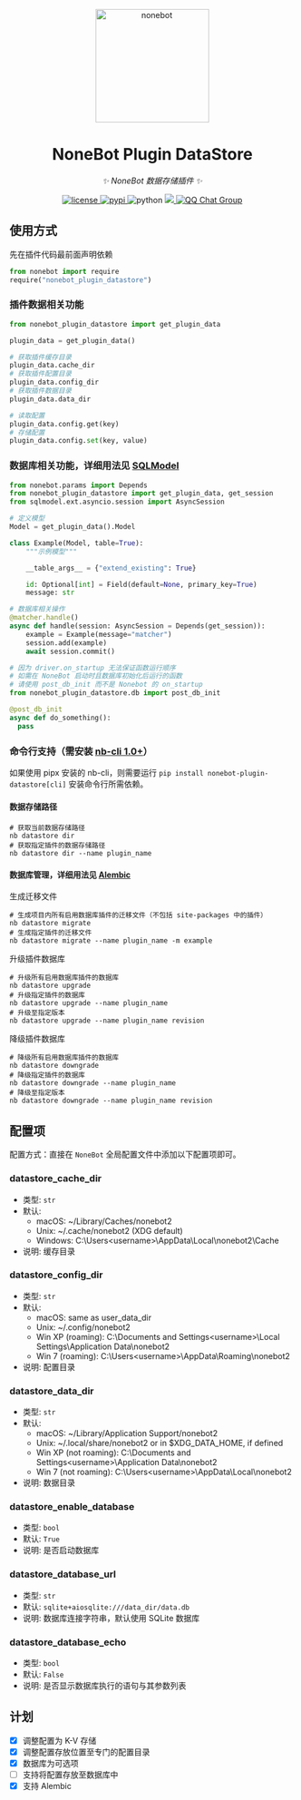 <!-- markdownlint-disable MD033 MD036 MD041 -->

<p align="center">
  <a href="https://v2.nonebot.dev/"><img src="https://v2.nonebot.dev/logo.png" width="200" height="200" alt="nonebot"></a>
</p>

<div align="center">

# NoneBot Plugin DataStore

_✨ NoneBot 数据存储插件 ✨_

</div>

<p align="center">
  <a href="https://raw.githubusercontent.com/he0119/nonebot-plugin-datastore/main/LICENSE">
    <img src="https://img.shields.io/github/license/he0119/nonebot-plugin-datastore.svg" alt="license">
  </a>
  <a href="https://pypi.python.org/pypi/nonebot-plugin-datastore">
    <img src="https://img.shields.io/pypi/v/nonebot-plugin-datastore.svg" alt="pypi">
  </a>
  <img src="https://img.shields.io/badge/python-3.8+-blue.svg" alt="python">
  <a href="https://codecov.io/gh/he0119/nonebot-plugin-datastore">
    <img src="https://codecov.io/gh/he0119/nonebot-plugin-datastore/branch/main/graph/badge.svg?token=jd5ufc1alv"/>
  </a>
  <a href="https://jq.qq.com/?_wv=1027&k=7zQUpiGp">
    <img src="https://img.shields.io/badge/QQ%E7%BE%A4-730374631-orange?style=flat-square" alt="QQ Chat Group">
  </a>
</p>

## 使用方式

先在插件代码最前面声明依赖

```python
from nonebot import require
require("nonebot_plugin_datastore")
```

### 插件数据相关功能

```python
from nonebot_plugin_datastore import get_plugin_data

plugin_data = get_plugin_data()

# 获取插件缓存目录
plugin_data.cache_dir
# 获取插件配置目录
plugin_data.config_dir
# 获取插件数据目录
plugin_data.data_dir

# 读取配置
plugin_data.config.get(key)
# 存储配置
plugin_data.config.set(key, value)
```

### 数据库相关功能，详细用法见 [SQLModel](https://sqlmodel.tiangolo.com/)

```python
from nonebot.params import Depends
from nonebot_plugin_datastore import get_plugin_data, get_session
from sqlmodel.ext.asyncio.session import AsyncSession

# 定义模型
Model = get_plugin_data().Model

class Example(Model, table=True):
    """示例模型"""

    __table_args__ = {"extend_existing": True}

    id: Optional[int] = Field(default=None, primary_key=True)
    message: str

# 数据库相关操作
@matcher.handle()
async def handle(session: AsyncSession = Depends(get_session)):
    example = Example(message="matcher")
    session.add(example)
    await session.commit()

# 因为 driver.on_startup 无法保证函数运行顺序
# 如需在 NoneBot 启动时且数据库初始化后运行的函数
# 请使用 post_db_init 而不是 Nonebot 的 on_startup
from nonebot_plugin_datastore.db import post_db_init

@post_db_init
async def do_something():
  pass
```

### 命令行支持（需安装 [nb-cli 1.0+](https://github.com/nonebot/nb-cli)）

如果使用 pipx 安装的 nb-cli，则需要运行 `pip install nonebot-plugin-datastore[cli]` 安装命令行所需依赖。

#### 数据存储路径

```shell
# 获取当前数据存储路径
nb datastore dir
# 获取指定插件的数据存储路径
nb datastore dir --name plugin_name
```

#### 数据库管理，详细用法见 [Alembic](https://alembic.sqlalchemy.org/en/latest/)

生成迁移文件

```shell
# 生成项目内所有启用数据库插件的迁移文件（不包括 site-packages 中的插件）
nb datastore migrate
# 生成指定插件的迁移文件
nb datastore migrate --name plugin_name -m example
```

升级插件数据库

```shell
# 升级所有启用数据库插件的数据库
nb datastore upgrade
# 升级指定插件的数据库
nb datastore upgrade --name plugin_name
# 升级至指定版本
nb datastore upgrade --name plugin_name revision
```

降级插件数据库

```shell
# 降级所有启用数据库插件的数据库
nb datastore downgrade
# 降级指定插件的数据库
nb datastore downgrade --name plugin_name
# 降级至指定版本
nb datastore downgrade --name plugin_name revision
```

## 配置项

配置方式：直接在 `NoneBot` 全局配置文件中添加以下配置项即可。

### datastore_cache_dir

- 类型: `str`
- 默认:
  - macOS: ~/Library/Caches/nonebot2
  - Unix: ~/.cache/nonebot2 (XDG default)
  - Windows: C:\Users\<username>\AppData\Local\nonebot2\Cache
- 说明: 缓存目录

### datastore_config_dir

- 类型: `str`
- 默认:
  - macOS: same as user_data_dir
  - Unix: ~/.config/nonebot2
  - Win XP (roaming): C:\Documents and Settings\<username>\Local Settings\Application Data\nonebot2
  - Win 7 (roaming): C:\Users\<username>\AppData\Roaming\nonebot2
- 说明: 配置目录

### datastore_data_dir

- 类型: `str`
- 默认:
  - macOS: ~/Library/Application Support/nonebot2
  - Unix: ~/.local/share/nonebot2 or in $XDG_DATA_HOME, if defined
  - Win XP (not roaming): C:\Documents and Settings\<username>\Application Data\nonebot2
  - Win 7 (not roaming): C:\Users\<username>\AppData\Local\nonebot2
- 说明: 数据目录

### datastore_enable_database

- 类型: `bool`
- 默认: `True`
- 说明: 是否启动数据库

### datastore_database_url

- 类型: `str`
- 默认: `sqlite+aiosqlite:///data_dir/data.db`
- 说明: 数据库连接字符串，默认使用 SQLite 数据库

### datastore_database_echo

- 类型: `bool`
- 默认: `False`
- 说明: 是否显示数据库执行的语句与其参数列表

## 计划

- [x] 调整配置为 K-V 存储
- [x] 调整配置存放位置至专门的配置目录
- [x] 数据库为可选项
- [ ] 支持将配置存放至数据库中
- [x] 支持 Alembic
